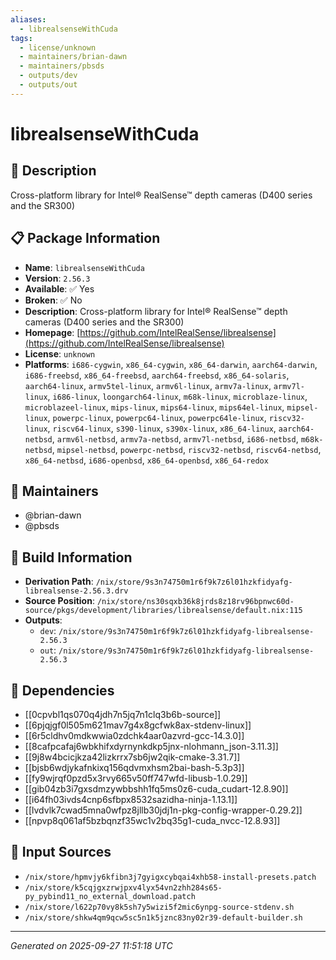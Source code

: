 ```yaml
---
aliases:
  - librealsenseWithCuda
tags:
  - license/unknown
  - maintainers/brian-dawn
  - maintainers/pbsds
  - outputs/dev
  - outputs/out
---
```


# librealsenseWithCuda

## 📝 Description

Cross-platform library for Intel® RealSense™ depth cameras (D400 series and the SR300)

## 📋 Package Information

- **Name**: `librealsenseWithCuda`
- **Version**: `2.56.3`
- **Available**: ✅ Yes
- **Broken**: ✅ No
- **Description**: Cross-platform library for Intel® RealSense™ depth cameras (D400 series and the SR300)
- **Homepage**: [https://github.com/IntelRealSense/librealsense](https://github.com/IntelRealSense/librealsense)
- **License**: `unknown`
- **Platforms**: `i686-cygwin`, `x86_64-cygwin`, `x86_64-darwin`, `aarch64-darwin`, `i686-freebsd`, `x86_64-freebsd`, `aarch64-freebsd`, `x86_64-solaris`, `aarch64-linux`, `armv5tel-linux`, `armv6l-linux`, `armv7a-linux`, `armv7l-linux`, `i686-linux`, `loongarch64-linux`, `m68k-linux`, `microblaze-linux`, `microblazeel-linux`, `mips-linux`, `mips64-linux`, `mips64el-linux`, `mipsel-linux`, `powerpc-linux`, `powerpc64-linux`, `powerpc64le-linux`, `riscv32-linux`, `riscv64-linux`, `s390-linux`, `s390x-linux`, `x86_64-linux`, `aarch64-netbsd`, `armv6l-netbsd`, `armv7a-netbsd`, `armv7l-netbsd`, `i686-netbsd`, `m68k-netbsd`, `mipsel-netbsd`, `powerpc-netbsd`, `riscv32-netbsd`, `riscv64-netbsd`, `x86_64-netbsd`, `i686-openbsd`, `x86_64-openbsd`, `x86_64-redox`
## 👥 Maintainers

- @brian-dawn
- @pbsds


## 🔧 Build Information

- **Derivation Path**: `/nix/store/9s3n74750m1r6f9k7z6l01hzkfidyafg-librealsense-2.56.3.drv`
- **Source Position**: `/nix/store/ns30sqxb36k8jrds8z18rv96bpnwc60d-source/pkgs/development/libraries/librealsense/default.nix:115`
- **Outputs**:
  - `dev`:  `/nix/store/9s3n74750m1r6f9k7z6l01hzkfidyafg-librealsense-2.56.3`
  - `out`:  `/nix/store/9s3n74750m1r6f9k7z6l01hzkfidyafg-librealsense-2.56.3`

## 🔗 Dependencies

- [[0cpvbl1qs070q4jdh7n5jq7n1clq3b6b-source]]
- [[6pjqjgf0l505m621mav7g4x8gcfwk8ax-stdenv-linux]]
- [[6r5cldhv0mdkwwia0zdchk4aar0azvrd-gcc-14.3.0]]
- [[8cafpcafaj6wbkhifxdyrnynkdkp5jnx-nlohmann_json-3.11.3]]
- [[9j8w4bcicjkza42lizkrrx7sb6jw2qik-cmake-3.31.7]]
- [[bjsb6wdjykafnkixq156qdvmxhsm2bai-bash-5.3p3]]
- [[fy9wjrqf0pzd5x3rvy665v50ff747wfd-libusb-1.0.29]]
- [[gib04zb3i7gxsdmzywbbshh1fq5ms0z6-cuda_cudart-12.8.90]]
- [[i64fh03ivds4cnp6sfbpx8532sazidha-ninja-1.13.1]]
- [[lvdvlk7cwad5mna0wfpz8jllb30jdj1n-pkg-config-wrapper-0.29.2]]
- [[npvp8q061af5bzbqnzf35wc1v2bq35g1-cuda_nvcc-12.8.93]]

## 📁 Input Sources

- `/nix/store/hpmvjy6kfibn3j7gyigxcybqai4xhb58-install-presets.patch`
- `/nix/store/k5cqjgxzrwjpxv4lyx54vn2zhh284s65-py_pybind11_no_external_download.patch`
- `/nix/store/l622p70vy8k5sh7y5wizi5f2mic6ynpg-source-stdenv.sh`
- `/nix/store/shkw4qm9qcw5sc5n1k5jznc83ny02r39-default-builder.sh`

---
*Generated on 2025-09-27 11:51:18 UTC*
